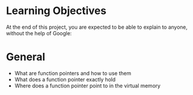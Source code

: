 # Learning Objectives
At the end of this project, you are expected to be able to explain to anyone, without the help of Google:
# General

* What are function pointers and how to use them
* What does a function pointer exactly hold
* Where does a function pointer point to in the virtual memory
